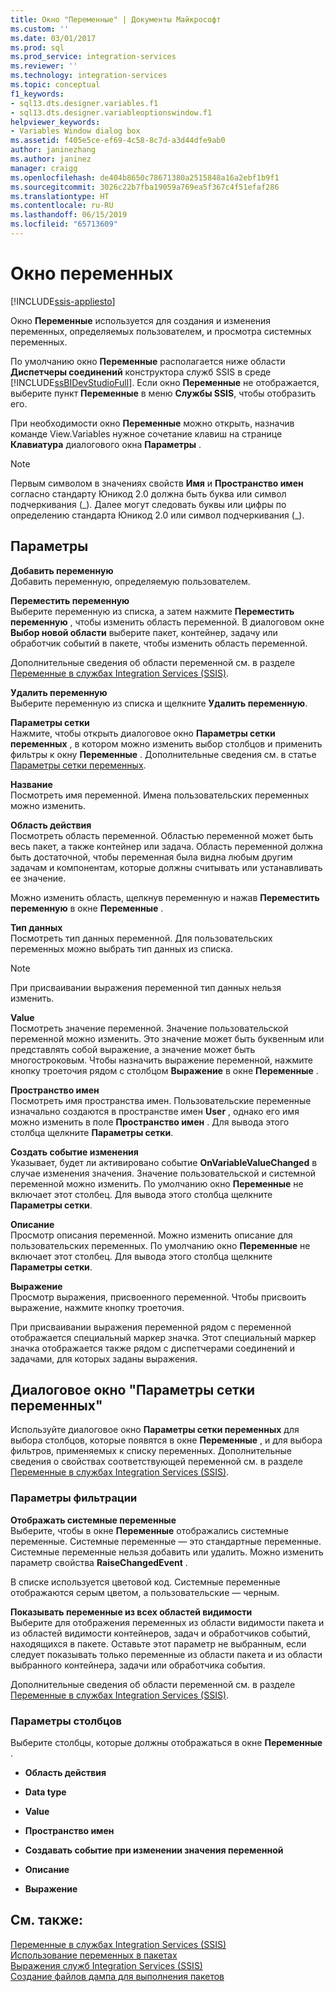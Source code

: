 ```yaml
---
title: Окно "Переменные" | Документы Майкрософт
ms.custom: ''
ms.date: 03/01/2017
ms.prod: sql
ms.prod_service: integration-services
ms.reviewer: ''
ms.technology: integration-services
ms.topic: conceptual
f1_keywords:
- sql13.dts.designer.variables.f1
- sql13.dts.designer.variableoptionswindow.f1
helpviewer_keywords:
- Variables Window dialog box
ms.assetid: f405e5ce-ef69-4c58-8c7d-a3d44dfe9ab0
author: janinezhang
ms.author: janinez
manager: craigg
ms.openlocfilehash: de404b8650c78671380a2515848a16a2ebf1b9f1
ms.sourcegitcommit: 3026c22b7fba19059a769ea5f367c4f51efaf286
ms.translationtype: HT
ms.contentlocale: ru-RU
ms.lasthandoff: 06/15/2019
ms.locfileid: "65713609"
---
```

# <a name="variables-window"></a>Окно переменных

[!INCLUDE[ssis-appliesto](../includes/ssis-appliesto-ssvrpluslinux-asdb-asdw-xxx.md)]


  Окно **Переменные** используется для создания и изменения переменных, определяемых пользователем, и просмотра системных переменных.  
  
 По умолчанию окно **Переменные** располагается ниже области **Диспетчеры соединений** конструктора служб SSIS в среде [!INCLUDE[ssBIDevStudioFull](../includes/ssbidevstudiofull-md.md)]. Если окно **Переменные** не отображается, выберите пункт **Переменные** в меню **Службы SSIS**, чтобы отобразить его.  
  
 При необходимости окно **Переменные** можно открыть, назначив команде View.Variables нужное сочетание клавиш на странице **Клавиатура** диалогового окна **Параметры** .  
  
> [!NOTE]
>  Первым символом в значениях свойств **Имя** и **Пространство имен** согласно стандарту Юникод 2.0 должна быть буква или символ подчеркивания (_). Далее могут следовать буквы или цифры по определению стандарта Юникод 2.0 или символ подчеркивания (\_).  
  
## <a name="options"></a>Параметры  
 **Добавить переменную**  
 Добавить переменную, определяемую пользователем.  
  
 **Переместить переменную**  
 Выберите переменную из списка, а затем нажмите **Переместить переменную** , чтобы изменить область переменной. В диалоговом окне **Выбор новой области** выберите пакет, контейнер, задачу или обработчик событий в пакете, чтобы изменить область переменной.  
  
 Дополнительные сведения об области переменной см. в разделе [Переменные в службах Integration Services (SSIS)](../integration-services/integration-services-ssis-variables.md).  
  
 **Удалить переменную**  
 Выберите переменную из списка и щелкните **Удалить переменную**.  
  
 **Параметры сетки**  
 Нажмите, чтобы открыть диалоговое окно **Параметры сетки переменных** , в котором можно изменить выбор столбцов и применить фильтры к окну **Переменные** . Дополнительные сведения см. в статье [Параметры сетки переменных](../integration-services/variable-grid-options.md).  
  
 **Название**  
 Посмотреть имя переменной. Имена пользовательских переменных можно изменить.  
  
 **Область действия**  
 Посмотреть область переменной. Областью переменной может быть весь пакет, а также контейнер или задача. Область переменной должна быть достаточной, чтобы переменная была видна любым другим задачам и компонентам, которые должны считывать или устанавливать ее значение.  
  
 Можно изменить область, щелкнув переменную и нажав **Переместить переменную** в окне **Переменные** .  
  
 **Тип данных**  
 Посмотреть тип данных переменной. Для пользовательских переменных можно выбрать тип данных из списка.  
  
> [!NOTE]  
>  При присваивании выражения переменной тип данных нельзя изменить.  
  
 **Value**  
 Посмотреть значение переменной. Значение пользовательской переменной можно изменить. Это значение может быть буквенным или представлять собой выражение, а значение может быть многостроковым. Чтобы назначить выражение переменной, нажмите кнопку троеточия рядом с столбцом **Выражение** в окне **Переменные** .  
  
 **Пространство имен**  
 Посмотреть имя пространства имен. Пользовательские переменные изначально создаются в пространстве имен **User** , однако его имя можно изменить в поле **Пространство имен** . Для вывода этого столбца щелкните **Параметры сетки**.  
  
 **Создать событие изменения**  
 Указывает, будет ли активировано событие **OnVariableValueChanged** в случае изменения значения. Значение пользовательской и системной переменной можно изменить. По умолчанию окно **Переменные** не включает этот столбец. Для вывода этого столбца щелкните **Параметры сетки**.  
  
 **Описание**  
 Просмотр описания переменной. Можно изменить описание для пользовательских переменных. По умолчанию окно **Переменные** не включает этот столбец. Для вывода этого столбца щелкните **Параметры сетки**.  
  
 **Выражение**  
 Просмотр выражения, присвоенного переменной. Чтобы присвоить выражение, нажмите кнопку троеточия.  
  
 При присваивании выражения переменной рядом с переменной отображается специальный маркер значка. Этот специальный маркер значка отображается также рядом с диспетчерами соединений и задачами, для которых заданы выражения.  

## <a name="variable-grid-options-dialog-box"></a>Диалоговое окно "Параметры сетки переменных"
 Используйте диалоговое окно **Параметры сетки переменных** для выбора столбцов, которые появятся в окне **Переменные** , и для выбора фильтров, применяемых к списку переменных. Дополнительные сведения о свойствах соответствующей переменной см. в разделе [Переменные в службах Integration Services (SSIS)](../integration-services/integration-services-ssis-variables.md).  
  
### <a name="options-for-filter"></a>Параметры фильтрации  
 **Отображать системные переменные**  
 Выберите, чтобы в окне **Переменные** отображались системные переменные. Системные переменные — это стандартные переменные. Системные переменные нельзя добавить или удалить. Можно изменить параметр свойства **RaiseChangedEvent** .  
  
 В списке используется цветовой код. Системные переменные отображаются серым цветом, а пользовательские — черным.  
  
 **Показывать переменные из всех областей видимости**  
 Выберите для отображения переменных из области видимости пакета и из областей видимости контейнеров, задач и обработчиков событий, находящихся в пакете. Оставьте этот параметр не выбранным, если следует показывать только переменные из области пакета и из области выбранного контейнера, задачи или обработчика события.  
  
 Дополнительные сведения об области переменной см. в разделе [Переменные в службах Integration Services (SSIS)](../integration-services/integration-services-ssis-variables.md).  
  
### <a name="options-for-columns"></a>Параметры столбцов  
 Выберите столбцы, которые должны отображаться в окне **Переменные** .  
  
-   **Область действия**  
  
-   **Data type**  
  
-   **Value**  
  
-   **Пространство имен**  
  
-   **Создавать событие при изменении значения переменной**  
  
-   **Описание**  
  
-   **Выражение**  
  
## <a name="see-also"></a>См. также:  
 [Переменные в службах Integration Services (SSIS)](../integration-services/integration-services-ssis-variables.md)   
 [Использование переменных в пакетах](https://msdn.microsoft.com/library/7742e92d-46c5-4cc4-b9a3-45b688ddb787)   
 [Выражения служб Integration Services (SSIS)](../integration-services/expressions/integration-services-ssis-expressions.md)   
 [Создание файлов дампа для выполнения пакетов](../integration-services/troubleshooting/generating-dump-files-for-package-execution.md)  
  
  
